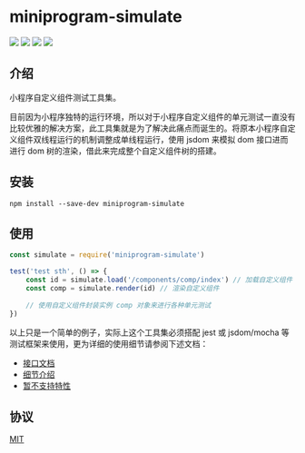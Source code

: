 # miniprogram-simulate

[![](https://img.shields.io/npm/v/miniprogram-simulate.svg?style=flat)](https://www.npmjs.com/package/miniprogram-simulate)
[![](https://img.shields.io/travis/wechat-miniprogram/miniprogram-simulate.svg)](https://github.com/wechat-miniprogram/miniprogram-simulate)
[![](https://img.shields.io/npm/l/miniprogram-simulate.svg)](https://github.com/wechat-miniprogram/miniprogram-simulate)
[![](https://img.shields.io/codecov/c/github/wechat-miniprogram/miniprogram-simulate.svg)](https://github.com/wechat-miniprogram/miniprogram-simulate)

## 介绍

小程序自定义组件测试工具集。

目前因为小程序独特的运行环境，所以对于小程序自定义组件的单元测试一直没有比较优雅的解决方案，此工具集就是为了解决此痛点而诞生的。将原本小程序自定义组件双线程运行的机制调整成单线程运行，使用 jsdom 来模拟 dom 接口进而进行 dom 树的渲染，借此来完成整个自定义组件树的搭建。

## 安装

```
npm install --save-dev miniprogram-simulate
```

## 使用

```js
const simulate = require('miniprogram-simulate')

test('test sth', () => {
    const id = simulate.load('/components/comp/index') // 加载自定义组件
    const comp = simulate.render(id) // 渲染自定义组件
    
    // 使用自定义组件封装实例 comp 对象来进行各种单元测试
})
```

以上只是一个简单的例子，实际上这个工具集必须搭配 jest 或 jsdom/mocha 等测试框架来使用，更为详细的使用细节请参阅下述文档：

* [接口文档](./docs/api.md)
* [细节介绍](./docs/detail.md)
* [暂不支持特性](./docs/todo.md)

## 协议

[MIT](./LICENSE)
